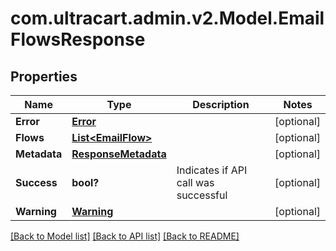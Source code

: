 # com.ultracart.admin.v2.Model.EmailFlowsResponse
## Properties

Name | Type | Description | Notes
------------ | ------------- | ------------- | -------------
**Error** | [**Error**](Error.md) |  | [optional] 
**Flows** | [**List&lt;EmailFlow&gt;**](EmailFlow.md) |  | [optional] 
**Metadata** | [**ResponseMetadata**](ResponseMetadata.md) |  | [optional] 
**Success** | **bool?** | Indicates if API call was successful | [optional] 
**Warning** | [**Warning**](Warning.md) |  | [optional] 


[[Back to Model list]](../README.md#documentation-for-models) [[Back to API list]](../README.md#documentation-for-api-endpoints) [[Back to README]](../README.md)

